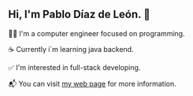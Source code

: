 ## Hi, I'm Pablo Díaz de León. 👋

👨‍💻 I'm a computer engineer focused on programming.

☕ Currently i´m learning java backend.

✅ I'm interested in full-stack developing.

📬 You can visit [my web page](http://paridile.github.io/ "My github page") for more information.
